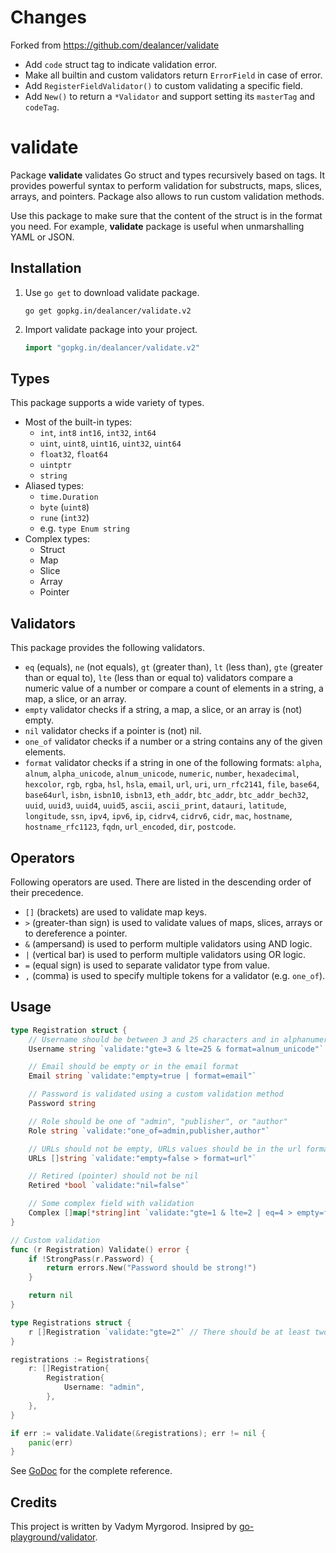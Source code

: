# Changes

Forked from https://github.com/dealancer/validate

- Add `code` struct tag to indicate validation error.
- Make all builtin and custom validators return `ErrorField` in case of error.
- Add `RegisterFieldValidator()` to custom validating a specific field.
- Add `New()` to return a `*Validator` and support setting its `masterTag` and `codeTag`.

# validate

Package **validate** validates Go struct and types recursively based on tags.
It provides powerful syntax to perform validation for substructs, maps, slices, arrays, and pointers. Package also allows to run custom validation methods.

Use this package to make sure that the content of the struct is in the format you need.
For example, **validate** package is useful when unmarshalling YAML or JSON.

## Installation

1. Use `go get` to download validate package.
   ```
   go get gopkg.in/dealancer/validate.v2
   ```
2. Import validate package into your project.
   ```go
   import "gopkg.in/dealancer/validate.v2"
   ```


## Types

This package supports a wide variety of types.

* Most of the built-in types:
  * `int`, `int8` `int16`, `int32`, `int64`
  * `uint`, `uint8`, `uint16`, `uint32`, `uint64`
  * `float32`, `float64`
  * `uintptr`
  * `string`
* Aliased types:
  * `time.Duration`
  * `byte` (`uint8`)
  * `rune` (`int32`)
  * e.g. `type Enum string`
* Complex types:
  * Struct
  * Map
  * Slice
  * Array
  * Pointer

## Validators

This package provides the following validators.

* `eq` (equals), `ne` (not equals), `gt` (greater than), `lt` (less than), `gte` (greater than or equal to), `lte` (less than or equal to) validators compare a numeric value of a number or compare a count of elements in a string, a map, a slice, or an array.
* `empty` validator checks if a string, a map, a slice, or an array is (not) empty.
* `nil` validator checks if a pointer is (not) nil.
* `one_of` validator checks if a number or a string contains any of the given elements.
* `format` validator checks if a string in one of the following formats: `alpha`, `alnum`, `alpha_unicode`, `alnum_unicode`, `numeric`, `number`, `hexadecimal`, `hexcolor`, `rgb`, `rgba`, `hsl`, `hsla`, `email`, `url`, `uri`, `urn_rfc2141`, `file`, `base64`, `base64url`, `isbn`, `isbn10`, `isbn13`, `eth_addr`, `btc_addr`, `btc_addr_bech32`, `uuid`, `uuid3`, `uuid4`, `uuid5`, `ascii`, `ascii_print`, `datauri`, `latitude`, `longitude`, `ssn`, `ipv4`, `ipv6`, `ip`, `cidrv4`, `cidrv6`, `cidr`, `mac`, `hostname`, `hostname_rfc1123`, `fqdn`, `url_encoded`, `dir`, `postcode`.

## Operators

Following operators are used. There are listed in the descending order of their precedence.

* `[]` (brackets) are used to validate map keys.
* `>` (greater-than sign) is used to validate values of maps, slices, arrays or to dereference a pointer.
* `&` (ampersand) is used to perform multiple validators using AND logic.
* `|` (vertical bar) is used to perform multiple validators using OR logic.
* `=` (equal sign) is used to separate validator type from value.
* `,` (comma) is used to specify multiple tokens for a validator (e.g. `one_of`).

## Usage

```go
type Registration struct {
    // Username should be between 3 and 25 characters and in alphanumeric unicode format
    Username string `validate:"gte=3 & lte=25 & format=alnum_unicode"`

    // Email should be empty or in the email format
    Email string `validate:"empty=true | format=email"`

    // Password is validated using a custom validation method
    Password string

    // Role should be one of "admin", "publisher", or "author"
    Role string `validate:"one_of=admin,publisher,author"`

    // URLs should not be empty, URLs values should be in the url format
    URLs []string `validate:"empty=false > format=url"`

    // Retired (pointer) should not be nil
    Retired *bool `validate:"nil=false"`

    // Some complex field with validation
    Complex []map[*string]int `validate:"gte=1 & lte=2 | eq=4 > empty=false [nil=false > empty=false] > ne=0"`
}

// Custom validation
func (r Registration) Validate() error {
    if !StrongPass(r.Password) {
        return errors.New("Password should be strong!")
    }

    return nil
}

type Registrations struct {
	r []Registration `validate:"gte=2"` // There should be at least two registrations
}
```

```go
registrations := Registrations{
	r: []Registration{
		Registration{
			Username: "admin",
		},
	},
}

if err := validate.Validate(&registrations); err != nil {
	panic(err)
}
```

See [GoDoc](https://godoc.org/gopkg.in/dealancer/validate.v2) for the complete reference.

## Credits

This project is written by Vadym Myrgorod. Insipred by [go-playground/validator](https://github.com/go-playground/validator).
